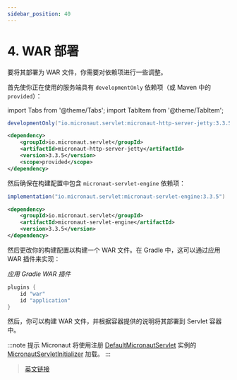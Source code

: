 ```yaml
---
sidebar_position: 40
---
```


# 4. WAR 部署

要将其部署为 WAR 文件，你需要对依赖项进行一些调整。

首先使你正在使用的服务端具有 `developmentOnly` 依赖项（或 Maven 中的 `provided`）：

import Tabs from '@theme/Tabs';
import TabItem from '@theme/TabItem';

<Tabs>

  <TabItem value="Gradle" label="Gradle">

```groovy
developmentOnly("io.micronaut.servlet:micronaut-http-server-jetty:3.3.5")
```

  </TabItem>
  <TabItem value="Maven" label="Maven">

```xml
<dependency>
    <groupId>io.micronaut.servlet</groupId>
    <artifactId>micronaut-http-server-jetty</artifactId>
    <version>3.3.5</version>
    <scope>provided</scope>
</dependency>
```

  </TabItem>
</Tabs>

然后确保在构建配置中包含 `micronaut-servlet-engine` 依赖项：

<Tabs>

  <TabItem value="Gradle" label="Gradle">

```groovy
implementation("io.micronaut.servlet:micronaut-servlet-engine:3.3.5")
```

  </TabItem>
  <TabItem value="Maven" label="Maven">

```xml
<dependency>
    <groupId>io.micronaut.servlet</groupId>
    <artifactId>micronaut-servlet-engine</artifactId>
    <version>3.3.5</version>
</dependency>
```

  </TabItem>
</Tabs>

然后更改你的构建配置以构建一个 WAR 文件。在 Gradle 中，这可以通过应用 WAR 插件来实现：

*应用 Gradle WAR 插件*

```groovy
plugins {
    id "war"
    id "application"
}
```

然后，你可以构建 WAR 文件，并根据容器提供的说明将其部署到 Servlet 容器中。

:::note 提示
Micronaut 将使用注册 [DefaultMicronautServlet](https://micronaut-projects.github.io/micronaut-servlet/3.3.5/api/io/micronaut/servlet/engine/DefaultMicronautServlet.html) 实例的 [MicronautServletInitializer](https://micronaut-projects.github.io/micronaut-servlet/3.3.5/api/io/micronaut/servlet/engine/initializer/MicronautServletInitializer.html) 加载。
:::

> [英文链接](https://micronaut-projects.github.io/micronaut-servlet/3.3.5/guide/index.html#warDeployment)
